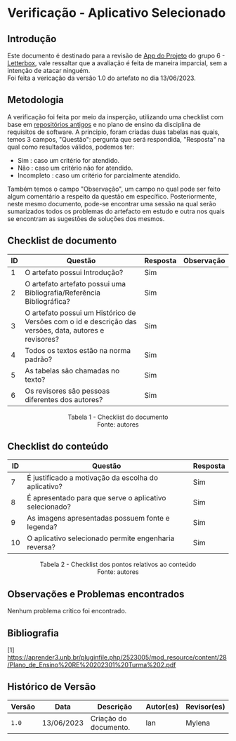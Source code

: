 # Verificação - Aplicativo Selecionado

## Introdução
Este documento é destinado para a revisão de [App do Projeto](https://requisitos-de-software.github.io/2023.1-Letterboxd/Planejamento/app/) do grupo 6 - [Letterbox](https://github.com/Requisitos-de-Software/2023.1-Letterboxd), vale ressaltar que a avaliação é feita de maneira imparcial, sem a intenção de atacar ninguém. 
<br> Foi feita a vericação da versão 1.0 do artefato no dia 13/06/2023.

## Metodologia

A verificação foi feita por meio da insperção, utilizando uma checklist com base em [repositórios antigos](https://github.com/Requisitos-de-Software) e no plano de ensino da disciplina de requisitos de software. A principio, foram criadas duas tabelas nas quais, temos 3 campos, "Questão": pergunta que será respondida, "Resposta" na qual como resultados válidos, podemos ter: 

- Sim : caso um critério for atendido.
- Não : caso um critério não for atendido.
- Incompleto : caso um critério for parcialmente atendido.

Também temos o campo "Observação", um campo no qual pode ser feito algum comentário a respeito da questão em específico. Posteriormente, neste mesmo documento, pode-se encontrar uma sessão na qual serão sumarizados todos os problemas do artefacto em estudo e outra nos quais se encontram as sugestões de soluções dos mesmos.

## Checklist de documento
|ID|Questão|Resposta|Observação|
|--|-------|--------|----------|
| 1 |O artefato possui Introdução?                                                                              |  Sim   |          |
|2|O artefato artefato possui uma Bibliografia/Referência Bibliográfica?                                        |  Sim   |          |
|3|O artefato possui um Histórico de Versões com o id e descrição das versões, data, autores e revisores?       |  Sim   |          |
|4|Todos os textos estão na norma padrão?                                                                       |  Sim   |          |
|5|As tabelas são chamadas no texto?                                                                            |  Sim   |          |
|6|Os revisores são pessoas diferentes dos autores?                                                             |  Sim   |          |

<p align="center"> Tabela 1 - Checklist do documento <br> Fonte: autores </p>

## Checklist do conteúdo
| ID|Questão|Resposta|
|------|-------|--------|
|7|É justificado a motivação da escolha do aplicativo?|Sim|
|8|É apresentado para que serve o aplicativo selecionado?|Sim|
|9|As imagens apresentadas possuem fonte e legenda?|Sim|
|10|O aplicativo selecionado permite engenharia reversa?|Sim|


<p align="center"> Tabela 2 - Checklist dos pontos relativos ao conteúdo <br> Fonte: autores </p>


## Observações e Problemas encontrados

Nenhum problema crítico foi encontrado.

## Bibliografia
[1] https://aprender3.unb.br/pluginfile.php/2523005/mod_resource/content/28/Plano_de_Ensino%20RE%20202301%20Turma%202.pdf 

## Histórico de Versão

| Versão | Data          | Descrição                          | Autor(es)     |  Revisor(es)  |
| ------ | ------------- | ---------------------------------- | ------------- | ------------- |
| `1.0`  | 13/06/2023    | Criação do documento.              | Ian          | Mylena|
